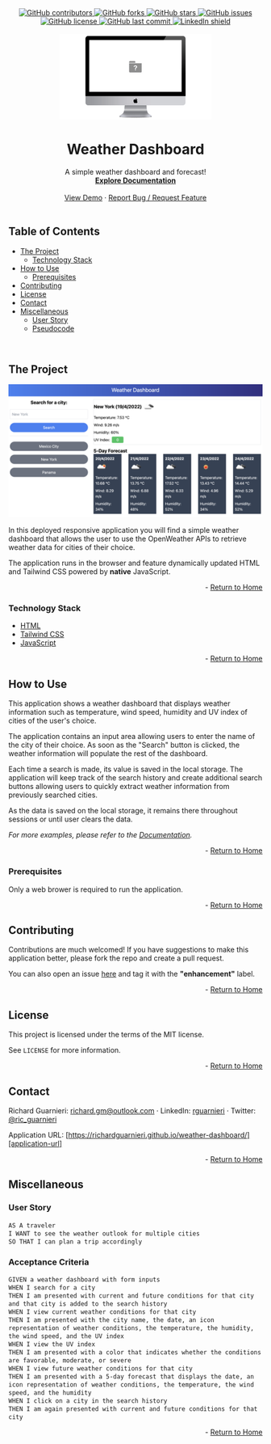 <!-- This template was created following The Markdown Guide - https://www.markdownguide.org/ -->

<!-- If you are editing this README.md on VS Code, please highlight and replace the following keywords enclosed in backticks (``) using:
* MacOS: CMD + Shift + L
* Windows: CRTL + Shift + L

GitHub Username: `richardguarnieri`
GitHub Repository: `weather-dashboard`
Your Name: `Richard Guarnieri`
Email: `richard.gm@outlook.com`
LinkedIn Username: `rguarnieri`
Twitter Username: `ric_guarnieri`
Project Title: `Weather Dashboard`
Project Description: `A simple weather dashboard and forecast!`
-->

<!-- Please also update the following links -->
[logo]: ./img/logo.png
[application-image]: ./img/app-image.png
[application-url]: https://richardguarnieri.github.io/weather-dashboard/

<div id="home"><div> 

<!-- Badges / Shields -->
<!-- These were created using https://shields.io/ - feel free to replace / create yours by modifying links below: -->

<div align="center">
    <a href="https://github.com/richardguarnieri/weather-dashboard/graphs/contributors">
        <img alt="GitHub contributors" src="https://img.shields.io/github/contributors/richardguarnieri/weather-dashboard?style=for-the-badge">
    <a>
     <a href="https://github.com/richardguarnieri/weather-dashboard/network/members">
        <img alt="GitHub forks" src="https://img.shields.io/github/forks/richardguarnieri/weather-dashboard?style=for-the-badge">
    <a>
     <a href="https://github.com/richardguarnieri/weather-dashboard/stargazers">
        <img alt="GitHub stars" src="https://img.shields.io/github/stars/richardguarnieri/weather-dashboard?style=for-the-badge">
    <a>
     <a href="https://github.com/richardguarnieri/weather-dashboard/issues">
        <img alt="GitHub issues" src="https://img.shields.io/github/issues/richardguarnieri/weather-dashboard?style=for-the-badge">
    <a>
     <a href="https://github.com/richardguarnieri/weather-dashboard/blob/main/LICENSE">
        <img alt="GitHub license" src="https://img.shields.io/github/license/richardguarnieri/weather-dashboard?label=license&style=for-the-badge">
    <a>
     <a href="https://github.com/richardguarnieri/weather-dashboard/commits/main">
        <img alt="GitHub last commit" src="https://img.shields.io/github/last-commit/richardguarnieri/weather-dashboard?style=for-the-badge">
    <a>
    <a href="https://www.linkedin.com/in/rguarnieri/">
        <img alt="LinkedIn shield" src="https://img.shields.io/badge/-LinkedIn-black.svg?style=for-the-badge&logo=linkedin&colorB=555">
    <a>
</div>
<br>


<!-- Header -->

<div align="center">
    <a href="https://github.com/richardguarnieri/weather-dashboard">
        <img src="./img/logo.png" alt="Logo" width="300" height="auto">
    </a>
    <h1 align="center">Weather Dashboard</h1>
    <div>
        A simple weather dashboard and forecast!
        <br>
        <a href="https://github.com/richardguarnieri/weather-dashboard">
            <strong>Explore Documentation</strong>
        </a>
        <br>
        <br>
        <a href="https://github.com/richardguarnieri/weather-dashboard">View Demo</a>
        ·
        <a href="https://github.com/richardguarnieri/weather-dashboard/issues">Report Bug / Request Feature</a>
    </div>
</div>
<br>


<!-- Table of Contents -->
## Table of Contents

* [The Project](#the-project)
    * [Technology Stack](#technology-stack)
* [How to Use](#how-to-use)
    * [Prerequisites](#prerequisites)
* [Contributing](#contributing)
* [License](#license)
* [Contact](#handshake-contact)
* [Miscellaneous](#miscellaneous)
    * [User Story](#user-story)
    * [Pseudocode](#pseudocode)
<br>


<!-- The Project -->
## The Project

[![Application Image][application-image]][application-url]

In this deployed responsive application you will find a simple weather dashboard that allows the user to use the OpenWeather APIs to retrieve weather data for cities of their choice.

The application runs in the browser and feature dynamically updated HTML and Tailwind CSS powered by **native** JavaScript.

<p align="right"> - <a href="#home">Return to Home</a></p>

### Technology Stack

* [HTML](https://html.spec.whatwg.org/)
* [Tailwind CSS](https://tailwindcss.com/)
* [JavaScript](https://www.ecma-international.org/publications-and-standards/standards/ecma-262/)

<p align="right"> - <a href="#home">Return to Home</a></p>


<!-- How to Use -->
## How to Use

This application shows a weather dashboard that displays weather information such as temperature, wind speed, humidity and UV index of cities of the user's choice.

The application contains an input area allowing users to enter the name of the city of their choice. As soon as the "Search" button is clicked, the weather information will populate the rest of the dashboard.

Each time a search is made, its value is saved in the local storage. The application will keep track of the search history and create additional search buttons allowing users to quickly extract weather information from previously searched cities.

As the data is saved on the local storage, it remains there throughout sessions or until user clears the data.

_For more examples, please refer to the [Documentation][documentation-url]._

<p align="right"> - <a href="#home">Return to Home</a></p>

### Prerequisites

Only a web brower is required to run the application.

<p align="right"> - <a href="#home">Return to Home</a></p>


<!-- Contribuiting -->
## Contributing

Contributions are much welcomed! If you have suggestions to make this application better, please fork the repo and create a pull request. 

You can also open an issue [here][github-issues-url] and tag it with the **"enhancement"** label.

<p align="right"> - <a href="#home">Return to Home</a></p>


<!-- License -->
## License

This project is licensed under the terms of the MIT license. 

See `LICENSE` for more information.

<p align="right"> - <a href="#home">Return to Home</a></p>


<!-- Contact -->
## Contact

Richard Guarnieri: richard.gm@outlook.com · LinkedIn: [rguarnieri][linkedin-url] · Twitter: [@ric_guarnieri][twitter-url]

Application URL: [https://richardguarnieri.github.io/weather-dashboard/][application-url]

<p align="right"> - <a href="#home">Return to Home</a></p>


<!-- Miscellaneous -->
## Miscellaneous
### User Story
```
AS A traveler
I WANT to see the weather outlook for multiple cities
SO THAT I can plan a trip accordingly
```
### Acceptance Criteria
```
GIVEN a weather dashboard with form inputs
WHEN I search for a city
THEN I am presented with current and future conditions for that city and that city is added to the search history
WHEN I view current weather conditions for that city
THEN I am presented with the city name, the date, an icon representation of weather conditions, the temperature, the humidity, the wind speed, and the UV index
WHEN I view the UV index
THEN I am presented with a color that indicates whether the conditions are favorable, moderate, or severe
WHEN I view future weather conditions for that city
THEN I am presented with a 5-day forecast that displays the date, an icon representation of weather conditions, the temperature, the wind speed, and the humidity
WHEN I click on a city in the search history
THEN I am again presented with current and future conditions for that city
```

<p align="right"> - <a href="#home">Return to Home</a></p>


<!-- References, Links and Images -->
<!-- Badges / Shields Styles -->
[github-contributors-shield]: https://img.shields.io/github/contributors/richardguarnieri/weather-dashboard?style=for-the-badge
[github-forks-shield]: https://img.shields.io/github/forks/richardguarnieri/weather-dashboard?style=for-the-badge
[github-stars-shield]: https://img.shields.io/github/stars/richardguarnieri/weather-dashboard?style=for-the-badge
[github-issues-shield]: https://img.shields.io/github/issues/richardguarnieri/weather-dashboard?style=for-the-badge
[github-license-shield]: https://img.shields.io/github/license/richardguarnieri/weather-dashboard?style=for-the-badge
[github-last-commit-shield]: https://img.shields.io/github/last-commit/richardguarnieri/weather-dashboard?style=for-the-badge
[linkedin-shield]: https://img.shields.io/badge/-LinkedIn-black.svg?style=for-the-badge&logo=linkedin&colorB=555

<!-- Badges / Shields URL -->
[github-contributors-url]: https://github.com/richardguarnieri/weather-dashboard/graphs/contributors
[github-forks-url]: https://github.com/richardguarnieri/weather-dashboard/network/members
[github-stars-url]: https://github.com/richardguarnieri/weather-dashboard/stargazers
[github-issues-url]: https://github.com/richardguarnieri/weather-dashboard/issues
[github-license-url]: https://github.com/richardguarnieri/weather-dashboard/blob/main/LICENSE
[linkedin-url]: https://linkedin.com/in/rguarnieri

<!-- Non Badge / Shield Reference Links -->
[documentation-url]: https://github.com/richardguarnieri/weather-dashboard
[twitter-url]: https://twitter.com/ric_guarnieri